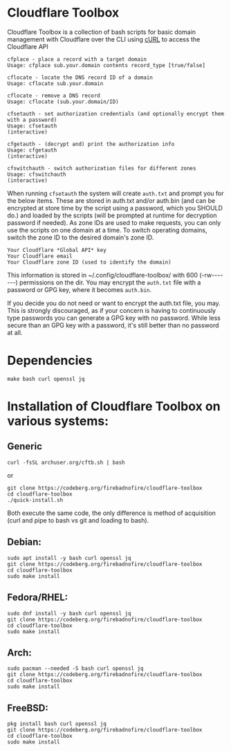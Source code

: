 # Cloudflare Toolbox

Cloudflare Toolbox is a collection of bash scripts for basic domain management with Cloudflare over the CLI using [cURL](https://curl.se/) to access the Cloudflare API

```
cfplace - place a record with a target domain
Usage: cfplace sub.your.domain contents record_type [true/false]

cflocate - locate the DNS record ID of a domain
Usage: cflocate sub.your.domain

cflocate - remove a DNS record
Usage: cflocate (sub.your.domain/ID)

cfsetauth - set authorization credentials (and optionally encrypt them with a password)
Usage: cfsetauth
(interactive)

cfgetauth - (decrypt and) print the authorization info
Usage: cfgetauth 
(interactive)

cfswitchauth - switch authorization files for different zones
Usage: cfswitchauth
(interactive)
```

When running `cfsetauth` the system will create `auth.txt` and prompt you for the below items. These are stored in auth.txt and/or auth.bin (and can be encrypted at store time by the script using a password, which you SHOULD do.) and loaded by the scripts (will be prompted at runtime for decryption password if needed). As zone IDs are used to make requests, you can only use the scripts on one domain at a time. To switch operating domains, switch the zone ID to the desired domain's zone ID.

```
Your Cloudflare *Global API* key
Your Cloudflare email
Your Cloudflare zone ID (used to identify the domain)
```

This information is stored in ~/.config/cloudflare-toolbox/ with 600 (-rw-------) permissions on the dir. You may encrypt the `auth.txt` file with a password or GPG key, where it becomes `auth.bin`.

If you decide you do not need or want to encrypt the auth.txt file, you may. This is strongly discouraged, as if your concern is having to continuously type passwords you can generate a GPG key with no password. While less secure than an GPG key with a password, it's still better than no password at all.

# Dependencies

`make bash curl openssl jq`

# Installation of Cloudflare Toolbox on various systems:

## Generic

```
curl -fsSL archuser.org/cftb.sh | bash
```

or

```
git clone https://codeberg.org/firebadnofire/cloudflare-toolbox
cd cloudflare-toolbox
./quick-install.sh
```

Both execute the same code, the only difference is method of acquisition (curl and pipe to bash vs git and loading to bash).

## Debian:

```
sudo apt install -y bash curl openssl jq
git clone https://codeberg.org/firebadnofire/cloudflare-toolbox
cd cloudflare-toolbox
sudo make install
```

## Fedora/RHEL:

```
sudo dnf install -y bash curl openssl jq
git clone https://codeberg.org/firebadnofire/cloudflare-toolbox
cd cloudflare-toolbox
sudo make install
```
## Arch:

```
sudo pacman --needed -S bash curl openssl jq
git clone https://codeberg.org/firebadnofire/cloudflare-toolbox
cd cloudflare-toolbox
sudo make install
```
## FreeBSD:

```
pkg install bash curl openssl jq
git clone https://codeberg.org/firebadnofire/cloudflare-toolbox
cd cloudflare-toolbox
sudo make install
```

